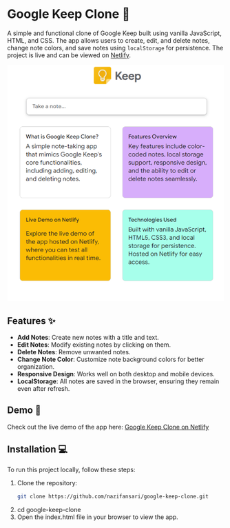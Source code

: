 # Google Keep Clone 📝

A simple and functional clone of Google Keep built using vanilla JavaScript, HTML, and CSS. The app allows users to create, edit, and delete notes, change note colors, and save notes using `localStorage` for persistence. The project is live and can be viewed on [Netlify](https://googlekeep1.netlify.app/).

![Project Screenshot](https://github.com/nazifansari/Google-Keep-Clone/blob/main/googleclone.png)

## Features ✨

- **Add Notes**: Create new notes with a title and text.
- **Edit Notes**: Modify existing notes by clicking on them.
- **Delete Notes**: Remove unwanted notes.
- **Change Note Color**: Customize note background colors for better organization.
- **Responsive Design**: Works well on both desktop and mobile devices.
- **LocalStorage**: All notes are saved in the browser, ensuring they remain even after refresh.

## Demo 🚀

Check out the live demo of the app here: [Google Keep Clone on Netlify](https://googlekeep1.netlify.app/)

## Installation 💻

To run this project locally, follow these steps:

1. Clone the repository:
   ```bash
   git clone https://github.com/nazifansari/google-keep-clone.git
2. cd google-keep-clone
3. Open the index.html file in your browser to view the app.

   
   
